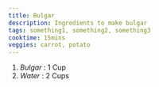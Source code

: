 ```yaml
---
title: Bulgar
description: Ingredients to make bulgar
tags: something1, something2, something3
cooktime: 15mins
veggies: carrot, potato
---
```

1. *Bulgar* : 1 Cup
2. *Water* : 2 Cups
